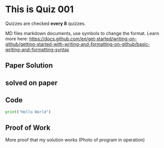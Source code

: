 # This is Quiz 001

Quizzes are checked **every 8** quizzes.

MD files markdown documents, use symbols to change the format. Learn more here:
https://docs.github.com/en/get-started/writing-on-github/getting-started-with-writing-and-formatting-on-github/basic-writing-and-formatting-syntax


## Paper Solution
## solved on paper


## Code
```.py
print("Hello World")
```
## Proof of Work
More proof that my solution works (Photo of program in operation)
